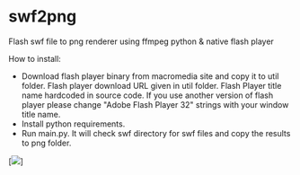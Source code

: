 # swf2png
Flash swf file to png renderer using ffmpeg python &amp; native flash player

How to install:

- Download flash player binary from macromedia site and copy it to util folder. Flash player download URL given in util folder. Flash Player title name hardcoded in source code. If you use another version of flash player please change "Adobe Flash Player 32" strings with your window title name.
- Install python requirements.
- Run main.py. It will check swf directory for swf files and copy the results to png folder.

[![](https://j.gifs.com/q7KvDR.gif)]
